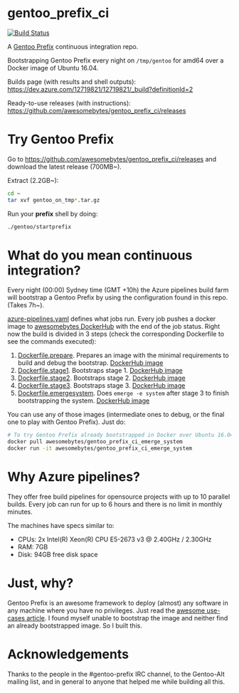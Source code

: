 # gentoo_prefix_ci
[![Build Status](https://dev.azure.com/12719821/12719821/_apis/build/status/awesomebytes.gentoo_prefix_ci)](https://dev.azure.com/12719821/12719821/_build/latest?definitionId=2)

A [Gentoo Prefix](https://wiki.gentoo.org/wiki/Project:Prefix) continuous integration repo.

Bootstrapping Gentoo Prefix every night on `/tmp/gentoo` for amd64 over a Docker image of Ubuntu 16.04.

Builds page (with results and shell outputs): https://dev.azure.com/12719821/12719821/_build?definitionId=2

Ready-to-use releases (with instructions): https://github.com/awesomebytes/gentoo_prefix_ci/releases

# Try Gentoo Prefix
Go to https://github.com/awesomebytes/gentoo_prefix_ci/releases and download the latest release (700MB~).

Extract (2.2GB~):
```bash
cd ~
tar xvf gentoo_on_tmp*.tar.gz
```

Run your **prefix** shell by doing:
```bash
./gentoo/startprefix
```


# What do you mean continuous integration?

Every night (00:00) Sydney time (GMT +10h) the Azure pipelines build farm will bootstrap a Gentoo Prefix by using the configuration found in this repo. (Takes 7h~).

[azure-pipelines.yaml](azure-pipelines.yaml) defines what jobs run. Every job pushes a docker image to [awesomebytes DockerHub](https://hub.docker.com/u/awesomebytes/) with the end of the job status.
Right now the build is divided in 3 steps (check the corresponding Dockerfile to see the commands executed):

1. [Dockerfile.prepare](bootstrap_stage/Dockerfile.prepare). Prepares an image with the minimal requirements to build and debug the bootstrap. [DockerHub image](https://hub.docker.com/r/awesomebytes/gentoo_prefix_ci_prepare/)
2. [Dockerfile.stage1](bootstrap_stage/Dockerfile.stage1). Bootstraps stage 1. [DockerHub image](https://hub.docker.com/r/awesomebytes/gentoo_prefix_ci_stage1/)
3. [Dockerfile.stage2](bootstrap_stage/Dockerfile.stage2). Bootstraps stage 2. [DockerHub image](https://hub.docker.com/r/awesomebytes/gentoo_prefix_ci_stage2/)
4. [Dockerfile.stage3](bootstrap_stage/Dockerfile.stage3). Bootstraps stage 3. [DockerHub image](https://hub.docker.com/r/awesomebytes/gentoo_prefix_ci_stage3/)
5. [Dockerfile.emergesystem](bootstrap_stage/Dockerfile.emergesystem). Does `emerge -e system` after stage 3 to finish bootstrapping the system. [DockerHub image](https://hub.docker.com/r/awesomebytes/gentoo_prefix_ci_emerge_system/)


You can use any of those images (intermediate ones to debug, or the final one to play with Gentoo Prefix). Just do:

```bash
# To try Gentoo Prefix already bootstrapped in Docker over Ubuntu 16.04 in /tmp/gentoo
docker pull awesomebytes/gentoo_prefix_ci_emerge_system
docker run -it awesomebytes/gentoo_prefix_ci_emerge_system
```


# Why Azure pipelines?
They offer free build pipelines for opensource projects with up to 10 parallel builds. Every job can run for up to 6 hours and there is no limit in monthly minutes.

The machines have specs similar to:
* CPUs: 2x Intel(R) Xeon(R) CPU E5-2673 v3 @ 2.40GHz / 2.30GHz
* RAM: 7GB
* Disk: 94GB free disk space

# Just, why?
Gentoo Prefix is an awesome framework to deploy (almost) any software in any machine where you have no privileges. Just read the [awesome use-cases article](https://wiki.gentoo.org/wiki/Project:Prefix/Use_cases). I found myself unable to bootstrap the image and neither find an already bootstrapped image. So I built this.

# Acknowledgements
Thanks to the people in the #gentoo-prefix IRC channel, to the Gentoo-Alt mailing list, and in general to anyone that helped me while building all this.


